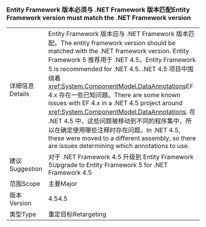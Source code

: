 ### <a name="entity-framework-version-must-match-the-net-framework-version"></a><span data-ttu-id="8f62c-101">Entity Framework 版本必须与 .NET Framework 版本匹配</span><span class="sxs-lookup"><span data-stu-id="8f62c-101">Entity Framework version must match the .NET Framework version</span></span>

|   |   |
|---|---|
|<span data-ttu-id="8f62c-102">详细信息</span><span class="sxs-lookup"><span data-stu-id="8f62c-102">Details</span></span>|<span data-ttu-id="8f62c-103">Entity Framework 版本应与 .NET Framework 版本匹配。</span><span class="sxs-lookup"><span data-stu-id="8f62c-103">The entity framework version should be matched with the .NET framework version.</span></span> <span data-ttu-id="8f62c-104">Entity Framework 5 推荐用于 .NET 4.5。</span><span class="sxs-lookup"><span data-stu-id="8f62c-104">Entity Framework 5 is recommended for .NET 4.5.</span></span> <span data-ttu-id="8f62c-105">.NET 4.5 项目中围绕着 <xref:System.ComponentModel.DataAnnotations>EF 4.x 存在一些已知问题。</span><span class="sxs-lookup"><span data-stu-id="8f62c-105">There are some known issues with EF 4.x in a .NET 4.5 project around <xref:System.ComponentModel.DataAnnotations>.</span></span> <span data-ttu-id="8f62c-106">在 .NET 4.5 中，这些问题被移动到不同的程序集中，所以在确定使用哪些注释时存在问题。</span><span class="sxs-lookup"><span data-stu-id="8f62c-106">In .NET 4.5, these were moved to a different assembly, so there are issues determining which annotations to use.</span></span>|
|<span data-ttu-id="8f62c-107">建议</span><span class="sxs-lookup"><span data-stu-id="8f62c-107">Suggestion</span></span>|<span data-ttu-id="8f62c-108">对于 .NET Framework 4.5 升级到 Entity Framework 5</span><span class="sxs-lookup"><span data-stu-id="8f62c-108">Upgrade to Entity Framework 5 for .NET Framework 4.5</span></span>|
|<span data-ttu-id="8f62c-109">范围</span><span class="sxs-lookup"><span data-stu-id="8f62c-109">Scope</span></span>|<span data-ttu-id="8f62c-110">主要</span><span class="sxs-lookup"><span data-stu-id="8f62c-110">Major</span></span>|
|<span data-ttu-id="8f62c-111">版本</span><span class="sxs-lookup"><span data-stu-id="8f62c-111">Version</span></span>|<span data-ttu-id="8f62c-112">4.5</span><span class="sxs-lookup"><span data-stu-id="8f62c-112">4.5</span></span>|
|<span data-ttu-id="8f62c-113">类型</span><span class="sxs-lookup"><span data-stu-id="8f62c-113">Type</span></span>|<span data-ttu-id="8f62c-114">重定目标</span><span class="sxs-lookup"><span data-stu-id="8f62c-114">Retargeting</span></span>|

